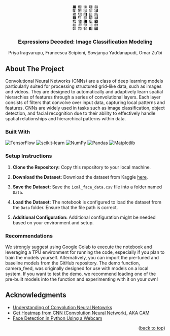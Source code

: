 <a id="readme-top"></a>

<!-- PROJECT LOGO -->
<br />
<div align="center">
  <a href="https://github.com/DrZubi/MIDS_DATASCI_207">
    <img src="Images/image_1.png" alt="Logo" width="80" height="80">
  </a>

  <h3 align="center">Expressions Decoded: Image Classification Modeling</h3>

  <p align="center">
    Priya Iragvarupu, Francesca Scipioni, Sowjanya Yaddanapudi, Omar Zu'bi 
  </p>
</div>

## About The Project
<!--
<p align="center">
  <a href="https://github.com/DrZubi/MIDS_DATASCI_207">
    <img src="Images/image_1.png" alt="classes" height="380">
  </a>
</p> 
-->

Convolutional Neural Networks (CNNs) are a class of deep learning models particularly suited for processing structured grid-like data, such as images and videos. They are designed to automatically and adaptively learn spatial hierarchies of features through a series of convolutional layers. Each layer consists of filters that convolve over input data, capturing local patterns and features. CNNs are widely used in tasks such as image classification, object detection, and facial recognition due to their ability to effectively handle spatial relationships and hierarchical patterns within data.

### Built With

![TensorFlow](https://img.shields.io/badge/TensorFlow-%23FF6F00.svg?style=for-the-badge&logo=TensorFlow&logoColor=white) ![scikit-learn](https://img.shields.io/badge/scikit--learn-%23F7931E.svg?style=for-the-badge&logo=scikit-learn&logoColor=white) ![NumPy](https://img.shields.io/badge/numpy-%23013243.svg?style=for-the-badge&logo=numpy&logoColor=white) ![Pandas](https://img.shields.io/badge/pandas-%23150458.svg?style=for-the-badge&logo=pandas&logoColor=white) ![Matplotlib](https://img.shields.io/badge/Matplotlib-%23ffffff.svg?style=for-the-badge&logo=Matplotlib&logoColor=black)

### Setup Instructions
1. **Clone the Repository:**
   Copy this repository to your local machine.

2. **Download the Dataset:**
   Download the dataset from Kaggle [here](https://www.kaggle.com/c/challenges-in-representation-learning-facial-expression-recognition-challenge).

3. **Save the Dataset:**
   Save the `icml_face_data.csv` file into a folder named `Data`.

4. **Load the Dataset:**
   The notebook is configured to load the dataset from the `Data` folder. Ensure that the file path is correct.

5. **Additional Configuration:**
   Additional configuration might be needed based on your environment and setup.

### Recommendations
We strongly suggest using Google Colab to execute the notebook and leveraging a TPU environment for running the code, especially if you plan to train the models yourself. Alternatively, you can import the pre-tuned and baseline models from the GitHub repository. The demo function, camera_feed, was originally designed for use with models on a local system. If you want to test the demo, we recommend loading one of the pre-built models into the function and experimenting with it on your own!

## Acknowledgments
* [Understanding of Convolution Neural Netowrks](https://medium.com/@RaghavPrabhu/understanding-of-convolutional-neural-network-cnn-deep-learning-99760835f148)
* [Get Heatmap from CNN (Convolution Neural Network), AKA CAM](https://tree.rocks/get-heatmap-from-cnn-convolution-neural-network-aka-grad-cam-222e08f57a34)
* [Face Detection in Python Using a Webcam](https://realpython.com/face-detection-in-python-using-a-webcam/)

<p align="right">(<a href="#readme-top">back to top</a>)</p>
